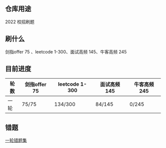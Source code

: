 ## 仓库用途

2022 校招刷题

## 刷什么

剑指offer 75 、leetcode 1-300、面试高频 145、牛客高频 245

## 目前进度
| 轮数 | 剑指offer 75 | leetcode 1-300 | 面试高频 145 | 牛客高频 245 |
|-----|-----|----|-----|-----|
| 一轮 | 75/75 | 134/300 | 84/145 | 0/245 | 

## 错题

[一轮错题集](./src/error1.txt)
